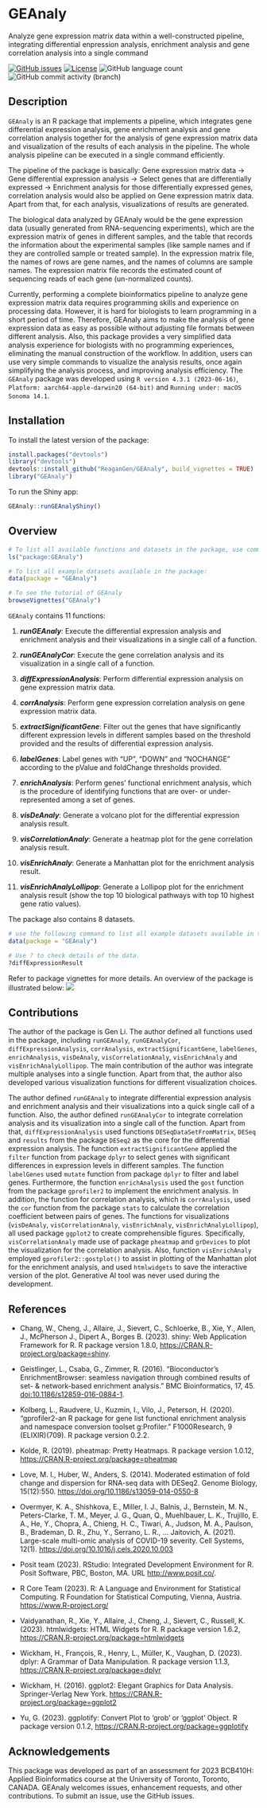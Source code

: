 
<!-- README.md is generated from README.Rmd. Please edit that file -->

# GEAnaly

Analyze gene expression matrix data within a well-constructed pipeline,
integrating differential enpression analysis, enrichment analysis and
gene correlation analysis into a single command

<!-- badges: start -->
<!-- https://www.codefactor.io/repository/github/ReaganGen/GEAnaly/issues -->

[![GitHub
issues](https://img.shields.io/github/issues/ReaganGen/GEAnaly)](https://github.com/ReaganGen/GEAnaly/issues)
[![License](https://img.shields.io/badge/license-MIT-green)](./LICENSE)
![GitHub language
count](https://img.shields.io/github/languages/count/ReaganGen/GEAnaly)
![GitHub commit activity
(branch)](https://img.shields.io/github/commit-activity/y/ReaganGen/GEAnaly/master)

<!-- https://shields.io/category/license -->
<!-- badges: end -->

## Description

`GEAnaly` is an R package that implements a pipeline, which integrates
gene differential expression analysis, gene enrichment analysis and gene
correlation analysis together for the analysis of gene expression matrix
data and visualization of the results of each analysis in the pipeline.
The whole analysis pipeline can be executed in a single command
efficiently.

The pipeline of the package is basically: Gene expression matrix data →
Gene differential expression analysis → Select genes that are
differentially expressed → Enrichment analysis for those differentially
expressed genes, correlation analysis would also be applied on Gene
expression matrix data. Apart from that, for each analysis,
visualizations of results are generated.

The biological data analyzed by GEAnaly would be the gene expression
data (usually generated from RNA-sequencing experiments), which are the
expression matrix of genes in different samples, and the table that
records the information about the experimental samples (like sample
names and if they are controlled sample or treated sample). In the
expression matrix file, the names of rows are gene names, and the names
of columns are sample names. The expression matrix file records the
estimated count of sequencing reads of each gene (un-normalized counts).

Currently, performing a complete bioinformatics pipeline to analyze gene
expression matrix data requires programming skills and experience on
processing data. However, it is hard for biologists to learn programming
in a short period of time. Therefore, GEAnaly aims to make the analysis
of gene expression data as easy as possible without adjusting file
formats between different analysis. Also, this package provides a very
simplified data analysis experience for biologists with no programming
experiences, eliminating the manual construction of the workflow. In
addition, users can use very simple commands to visualize the analysis
results, once again simplifying the analysis process, and improving
analysis efficiency. The `GEAnaly` package was developed using
`R version 4.3.1 (2023-06-16)`,
`Platform: aarch64-apple-darwin20 (64-bit)` and
`Running under: macOS Sonoma 14.1`.

## Installation

To install the latest version of the package:

``` r
install.packages("devtools")
library("devtools")
devtools::install_github("ReaganGen/GEAnaly", build_vignettes = TRUE)
library("GEAnaly")
```

To run the Shiny app:

``` r
GEAnaly::runGEAnalyShiny()
```

## Overview

``` r
# To list all available functions and datasets in the package, use command:
ls("package:GEAnaly")

# To list all example datasets available in the package:
data(package = "GEAnaly") 

# To see the tutorial of GEAnaly
browseVignettes("GEAnaly")
```

`GEAnaly` contains 11 functions:

1.  ***runGEAnaly***: Execute the differential expression analysis and
    enrichment analysis and their visualizations in a single call of a
    function.

2.  ***runGEAnalyCor***: Execute the gene correlation analysis and its
    visualization in a single call of a function.

3.  ***diffExpressionAnalysis***: Perform differential expression
    analysis on gene expression matrix data.

4.  ***corrAnalysis***: Perform gene expression correlation analysis on
    gene expression matrix data.

5.  ***extractSignificantGene***: Filter out the genes that have
    significantly different expression levels in different samples based
    on the threshold provided and the results of differential expression
    analysis.

6.  ***labelGenes***: Label genes with “UP”, “DOWN” and “NOCHANGE”
    according to the pValue and foldChange thresholds provided.

7.  ***enrichAnalysis***: Perform genes’ functional enrichment analysis,
    which is the procedure of identifying functions that are over- or
    under-represented among a set of genes.

8.  ***visDeAnaly***: Generate a volcano plot for the differential
    expression analysis result.

9.  ***visCorrelationAnaly***: Generate a heatmap plot for the gene
    correlation analysis result.

10. ***visEnrichAnaly***: Generate a Manhattan plot for the enrichment
    analysis result.

11. ***visEnrichAnalyLollipop***: Generate a Lollipop plot for the
    enrichment analysis result (show the top 10 biological pathways with
    top 10 highest gene ratio values).

The package also contains 8 datasets.

``` r
# use the following command to list all example datasets available in the package:
data(package = "GEAnaly") 

# Use ? to check details of the data.
?diffExpressionResult
```

Refer to package vignettes for more details. An overview of the package
is illustrated below: ![](./inst/extdata/GEAnaly_Overview.png)

## Contributions

The author of the package is Gen Li. The author defined all functions
used in the package, including `runGEAnaly`, `runGEAnalyCor`,
`diffExpressionAnalysis`, `corrAnalysis`, `extractSignificantGene`,
`labelGenes`, `enrichAnalysis`, `visDeAnaly`, `visCorrelationAnaly`,
`visEnrichAnaly` and `visEnrichAnalyLollipop`. The main contribution of
the author was integrate multiple analyses into a single function. Apart
from that, the author also developed various visualization functions for
different visualization choices.

The author defined `runGEAnaly` to integrate differential expression
analysis and enrichment analysis and their visualizations into a quick
single call of a function. Also, the author defined `runGEAnalyCor` to
integrate correlation analysis and its visualization into a single call
of the function. Apart from that, `diffExpressionAnalysis` used
functions `DESeqDataSetFromMatrix`, `DESeq` and `results` from the
package `DESeq2` as the core for the differential expression analysis.
The function `extractSignificantGene` applied the `filter` function from
package `dplyr` to select genes with significant differences in
expression levels in different samples. The function `labelGenes` used
`mutate` function from package `dplyr` to filter and label genes.
Furthermore, the function `enrichAnalysis` used the `gost` function from
the package `gprofiler2` to implement the enrichment analysis. In
addition, the function for correlation analysis, which is
`corrAnalysis`, used the `cor` function from the package `stats` to
calculate the correlation coefficient between pairs of genes. The
functions for visualizations (`visDeAnaly`, `visCorrelationAnaly`,
`visEnrichAnaly`, `visEnrichAnalyLollipop`), all used package `ggplot2`
to create comprehensible figures. Specifically, `visCorrelationAnaly`
made use of package `pheatmap` and `grDevices` to plot the visualization
for the correlation analysis. Also, function `visEnrichAnaly` employed
`gprofiler2::gostplot()` to assist in plotting of the Manhattan plot for
the enrichment analysis, and used `htmlwidgets` to save the interactive
version of the plot. Generative AI tool was never used during the
development.

## References

- Chang, W., Cheng, J., Allaire, J., Sievert, C., Schloerke, B., Xie,
  Y., Allen, J., McPherson J., Dipert A., Borges B. (2023). shiny: Web
  Application Framework for R. R package version 1.8.0,
  <https://CRAN.R-project.org/package=shiny>.

- Geistlinger, L., Csaba, G., Zimmer, R. (2016). “Bioconductor’s
  EnrichmentBrowser: seamless navigation through combined results of
  set- & network-based enrichment analysis.” BMC Bioinformatics, 17, 45.
  <doi:10.1186/s12859-016-0884-1>.

- Kolberg, L., Raudvere, U., Kuzmin, I., Vilo, J., Peterson, H. (2020).
  “gprofiler2-an R package for gene list functional enrichment analysis
  and namespace conversion toolset g:Profiler.” F1000Research, 9
  (ELIXIR)(709). R package version 0.2.2.

- Kolde, R. (2019). pheatmap: Pretty Heatmaps. R package version 1.0.12,
  <https://CRAN.R-project.org/package=pheatmap>

- Love, M. I., Huber, W., Anders, S. (2014). Moderated estimation of
  fold change and dispersion for RNA-seq data with DESeq2. Genome
  Biology, 15(12):550. <https://doi.org/10.1186/s13059-014-0550-8>

- Overmyer, K. A., Shishkova, E., Miller, I. J., Balnis, J.,
  Bernstein, M. N., Peters-Clarke, T. M., Meyer, J. G., Quan, Q.,
  Muehlbauer, L. K., Trujillo, E. A., He, Y., Chopra, A., Chieng, H. C.,
  Tiwari, A., Judson, M. A., Paulson, B., Brademan, D. R., Zhu, Y.,
  Serrano, L. R., … Jaitovich, A. (2021). Large-scale multi-omic
  analysis of COVID-19 severity. Cell Systems, 12(1).
  <https://doi.org/10.1016/j.cels.2020.10.003>

- Posit team (2023). RStudio: Integrated Development Environment for R.
  Posit Software, PBC, Boston, MA. URL <http://www.posit.co/>.

- R Core Team (2023). R: A Language and Environment for Statistical
  Computing. R Foundation for Statistical Computing, Vienna, Austria.
  <https://www.R-project.org/>

- Vaidyanathan, R., Xie, Y., Allaire, J., Cheng, J., Sievert, C.,
  Russell, K. (2023). htmlwidgets: HTML Widgets for R. R package version
  1.6.2, <https://CRAN.R-project.org/package=htmlwidgets>

- Wickham, H., François, R., Henry, L., Müller, K., Vaughan, D. (2023).
  dplyr: A Grammar of Data Manipulation. R package version 1.1.3,
  <https://CRAN.R-project.org/package=dplyr>

- Wickham, H. (2016). ggplot2: Elegant Graphics for Data Analysis.
  Springer-Verlag New York. <https://CRAN.R-project.org/package=ggplot2>

- Yu, G. (2023). ggplotify: Convert Plot to ‘grob’ or ‘ggplot’ Object. R
  package version 0.1.2, <https://CRAN.R-project.org/package=ggplotify>

## Acknowledgements

This package was developed as part of an assessment for 2023 BCB410H:
Applied Bioinformatics course at the University of Toronto, Toronto,
CANADA. GEAnaly welcomes issues, enhancement requests, and other
contributions. To submit an issue, use the GitHub issues.
